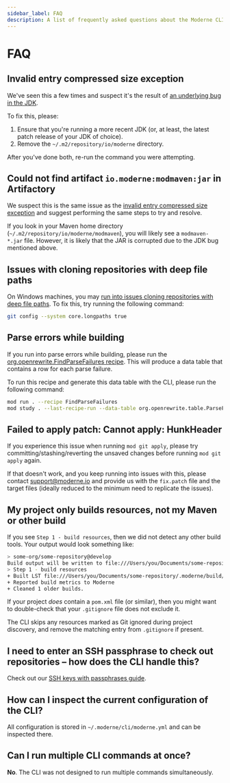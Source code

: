 ```yaml
---
sidebar_label: FAQ
description: A list of frequently asked questions about the Moderne CLI.
---
```


# FAQ

## Invalid entry compressed size exception

We've seen this a few times and suspect it's the result of [an underlying bug in the JDK](https://bugs.openjdk.org/browse/JDK-8244053).

To fix this, please:

1. Ensure that you're running a more recent JDK (or, at least, the latest patch release of your JDK of choice).
2. Remove the `~/.m2/repository/io/moderne` directory.

After you've done both, re-run the command you were attempting.

## Could not find artifact `io.moderne:modmaven:jar` in Artifactory

We suspect this is the same issue as the [invalid entry compressed size exception](#invalid-entry-compressed-size-exception) and suggest performing the same steps to try and resolve.

If you look in your Maven home directory (`~/.m2/repository/io/moderne/modmaven`), you will likely see a `modmaven-*.jar` file. However, it is likely that the JAR is corrupted due to the JDK bug mentioned above.

## Issues with cloning repositories with deep file paths

On Windows machines, you may [run into issues cloning repositories with deep file paths](https://gist.github.com/leodutra/a25bc1f51e8779943df0a95d5a4839d1). To fix this, try running the following command:

```bash
git config --system core.longpaths true
```

## Parse errors while building

If you run into parse errors while building, please run the [org.openrewrite.FindParseFailures recipe](https://docs.openrewrite.org/recipes/core/findparsefailures). This will produce a data table that contains a row for each parse failure. 

To run this recipe and generate this data table with the CLI, please run the following command:

```bash
mod run . --recipe FindParseFailures
mod study . --last-recipe-run --data-table org.openrewrite.table.ParseFailures
```

## Failed to apply patch: Cannot apply: HunkHeader

If you experience this issue when running `mod git apply`, please try committing/stashing/reverting the unsaved changes before running `mod git apply` again.

If that doesn't work, and you keep running into issues with this, please contact [support@moderne.io](mailto:support@moderne.io) and provide us with the `fix.patch` file and the target files (ideally reduced to the minimum need to replicate the issues).

## My project only builds resources, not my Maven or other build

If you see `Step 1 - build resources`, then we did not detect any other build tools. Your output would look something like:

```bash
> some-org/some-repository@develop
Build output will be written to file:///Users/you/Documents/some-repository/.moderne/build/20240917092838-mt6Ew/build.log
> Step 1 - build resources
+ Built LST file:///Users/you/Documents/some-repository/.moderne/build/20240917092838-mt6Ew/some-repository-20240917092845-ast.jar
+ Reported build metrics to Moderne
+ Cleaned 1 older builds.
```

If your project _does_ contain a `pom.xml` file (or similar), then you might want to double-check that your `.gitignore` file does not exclude it.

The CLI skips any resources marked as Git ignored during project discovery, and remove the matching entry from `.gitignore` if present.

## I need to enter an SSH passphrase to check out repositories – how does the CLI handle this?

Check out our [SSH keys with passphrases guide](../how-to-guides/ssh-key.md).

## How can I inspect the current configuration of the CLI?

All configuration is stored in `~/.moderne/cli/moderne.yml` and can be inspected there.

## Can I run multiple CLI commands at once?

**No**. The CLI was not designed to run multiple commands simultaneously.